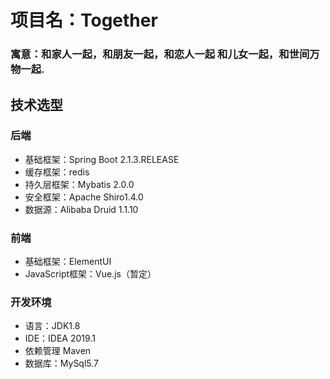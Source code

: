 # 项目名：Together
### 寓意：和家人一起，和朋友一起，和恋人一起 和儿女一起，和世间万物一起.

## 技术选型

### 后端

- 基础框架：Spring Boot 2.1.3.RELEASE
- 缓存框架：redis
- 持久层框架：Mybatis 2.0.0
- 安全框架：Apache Shiro1.4.0
- 数据源：Alibaba Druid 1.1.10

### 前端

- 基础框架：ElementUI
- JavaScript框架：Vue.js（暂定）

### 开发环境

- 语言：JDK1.8
- IDE：IDEA 2019.1
- 依赖管理 Maven
- 数据库：MySql5.7
